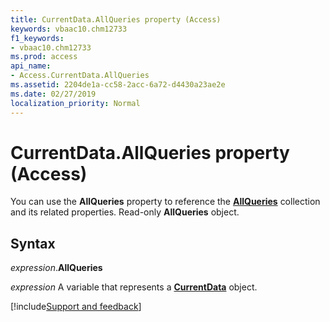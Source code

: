 ```yaml
---
title: CurrentData.AllQueries property (Access)
keywords: vbaac10.chm12733
f1_keywords:
- vbaac10.chm12733
ms.prod: access
api_name:
- Access.CurrentData.AllQueries
ms.assetid: 2204de1a-cc58-2acc-6a72-d4430a23ae2e
ms.date: 02/27/2019
localization_priority: Normal
---
```



# CurrentData.AllQueries property (Access)

You can use the **AllQueries** property to reference the **[AllQueries](Access.AllQueries.md)** collection and its related properties. Read-only **AllQueries** object.


## Syntax

_expression_.**AllQueries**

_expression_ A variable that represents a **[CurrentData](Access.CurrentData.md)** object.



[!include[Support and feedback](~/includes/feedback-boilerplate.md)]